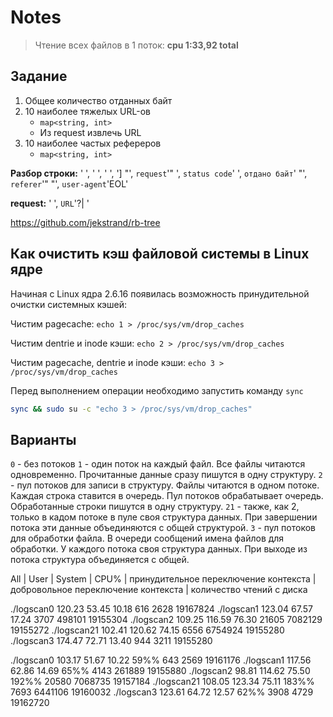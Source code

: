 # Notes

> Чтение всех файлов в 1 поток: **cpu 1:33,92 total**

## Задание

1. Общее количество отданных байт
2. 10 наиболее тяжелых URL-ов
    - `map<string, int>`
    - Из request извлечь URL
3. 10 наиболее частых рефереров
    - `map<string, int>`

**Разбор строки:** ' ', ' ', ' ', '] "', `request`'" ', `status code`' ', `отдано байт`' "', `referer`'" "', `user-agent`'EOL' 

**request:** ' ', `URL`'?| '

https://github.com/jekstrand/rb-tree

## Как очистить кэш файловой системы в Linux ядре

Начиная с Linux ядра 2.6.16 появилась возможность принудительной очистки системных кэшей:

Чистим pagecache:
`echo 1 > /proc/sys/vm/drop_caches`

Чистим dentrie и inode кэши:
`echo 2 > /proc/sys/vm/drop_caches`

Чистим pagecache, dentrie и inode кэши:
`echo 3 > /proc/sys/vm/drop_caches`

Перед выполнением операции необходимо запустить команду `sync`


```sh
sync && sudo su -c "echo 3 > /proc/sys/vm/drop_caches"
```

## Варианты

`0`  - без потоков
`1`  - один поток на каждый файл. Все файлы читаются одновременно.
       Прочитанные данные сразу пишутся в одну структуру.
`2`  - пул потоков для записи в структуру. Файлы читаются в одном потоке.
       Каждая строка ставится в очередь. Пул потоков обрабатывает очередь.
       Обработанные строки пишутся в одну структуру.
`21` - также, как 2, только в кадом потоке в пуле своя структура данных.
       При завершении потока эти данные объединяются с общей структурой.
`3`  - пул потоков для обработки файла. В очереди сообщений имена файлов
       для обработки. У каждого потока своя структура данных. При выходе
       из потока структура объединяется с общей.

All | User | System | CPU% | принудительное переключение контекста | добровольное переключение контекста | количество чтений с диска

./logscan0
120.23  53.45 10.18   616    2628 19167824
./logscan1
123.04  67.57 17.24  3707  498101 19155304
./logscan2
109.25 116.59 76.30 21605 7082129 19155272
./logscan21
102.41 120.62 74.15  6556 6754924 19155280
./logscan3
174.47  72.71 13.40   944    3211 19155280

./logscan0
103.17 51.67 10.22 59%% 643 2569 19161176
./logscan1
117.56 62.86 14.69 65%% 4143 261889 19155880
./logscan2
98.81 114.62 75.50 192%% 20580 7068735 19157184
./logscan21
108.05 123.34 75.11 183%% 7693 6441106 19160032
./logscan3
123.61 64.72 12.57 62%% 3908 4729 19162720

